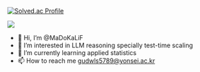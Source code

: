 <!---
MaDoKaLiF/MaDoKaLiF is a ✨ special ✨ repository because its `README.md` (this file) appears on your GitHub profile.
You can click the Preview link to take a look at your changes.
--->
[![Solved.ac Profile](http://mazassumnida.wtf/api/v2/generate_badge?boj=gudwls5789)](https://solved.ac/gudwls5789/)

<a href="https://github.com/devxb/gitanimals">
  <img src="https://render.gitanimals.org/farms/{MaDoKaLiF}"/>
</a>

- 👋 Hi, I’m @MaDoKaLiF
- 👀 I’m interested in LLM reasoning specially test-time scaling
- 🌱 I’m currently learning applied statistics 
- 📫 How to reach me gudwls5789@yonsei.ac.kr
